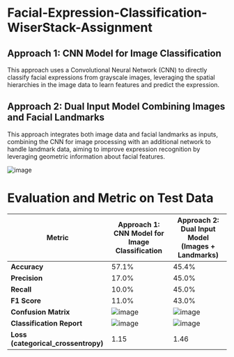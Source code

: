 # Facial-Expression-Classification-WiserStack-Assignment

## Approach 1: CNN Model for Image Classification
This approach uses a Convolutional Neural Network (CNN) to directly classify facial expressions from grayscale images, leveraging the spatial hierarchies in the image data to learn features and predict the expression.

## Approach 2: Dual Input Model Combining Images and Facial Landmarks
This approach integrates both image data and facial landmarks as inputs, combining the CNN for image processing with an additional network to handle landmark data, aiming to improve expression recognition by leveraging geometric information about facial features.

![image](https://github.com/user-attachments/assets/4e37f49c-9404-4f5b-a507-3e83f11bbd4e)

# Evaluation and Metric on Test Data

| Metric                     | Approach 1: CNN Model for Image Classification | Approach 2: Dual Input Model (Images + Landmarks) |
|----------------------------|-----------------------------------------------|--------------------------------------------------|
| **Accuracy**               | 57.1%                                         | 45.4%                                            |
| **Precision**              | 17.0%                                         | 45.0%                                            |
| **Recall**                 | 10.0%                                         | 45.0%                                            |
| **F1 Score**               | 11.0%                                         | 43.0%                                            |
| **Confusion Matrix**       | ![image](https://github.com/user-attachments/assets/585573d6-af6c-4b5d-963c-faef0310e634) | ![image](https://github.com/user-attachments/assets/98263320-7eb5-4f64-bd8e-79f8e45c1925) |
| **Classification Report**  | ![image](https://github.com/user-attachments/assets/1321b655-8bdc-47dc-baf0-a9242331fa0a) | ![image](https://github.com/user-attachments/assets/9e465788-08e5-4624-9217-a9751da1f824) |
| **Loss (categorical_crossentropy)**                   | 1.15                                          | 1.46                                             |
